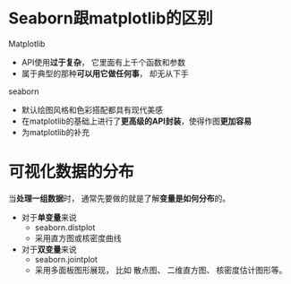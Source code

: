 # Seaborn跟matplotlib的区别
Matplotlib
- API使用**过于复杂**， 它里面有上千个函数和参数
- 属于典型的那种**可以用它做任何事**， 却无从下手

seaborn
- 默认绘图风格和色彩搭配都具有现代美感
- 在matplotlib的基础上进行了**更高级的API封装**，使得作图**更加容易**
- 为matplotlib的补充

# 可视化数据的分布
当**处理一组数据**时， 通常先要做的就是了解**变量是如何分布**的。
- 对于**单变量**来说
	- seaborn.distplot
	- 采用直方图或核密度曲线
- 对于**双变量**来说
	- seaborn.jointplot
	- 采用多面板图形展现， 比如 散点图、 二维直方图、 核密度估计图形等。

